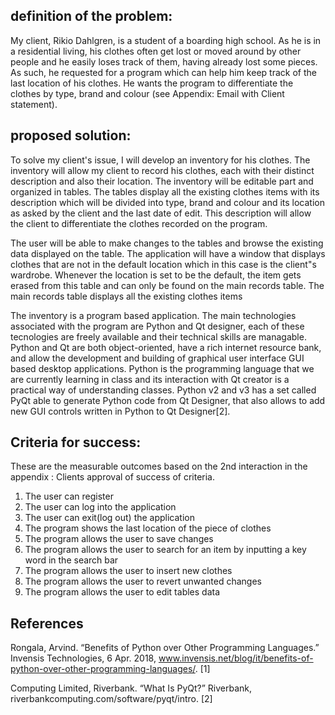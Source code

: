 definition of the problem:
---------
My client, Rikio Dahlgren, is a student of a boarding high school. As he is in a residential living, his clothes often get lost or moved around by other people and he easily loses track of them, having already lost some pieces. As such, he requested for a program which can help him keep track of the last location of his clothes. He wants the program to differentiate the clothes by type, brand and colour (see Appendix: Email with Client statement).


proposed solution: 
-----------------
To solve my client's issue, I will develop an inventory for his clothes. The inventory will allow my client to record his clothes, each with their distinct description and also their location. The inventory will be editable part and organized in tables. The tables display all the existing clothes items with its description which will be divided into type, brand and colour and its location as asked by the client and the last date of edit. This description will allow the client to differentiate the clothes recorded on the program. 

The user will be able to make changes to the tables and browse the existing data displayed on the table. The application will have a window that displays clothes that are not in the default location which in this case is the client"s wardrobe. Whenever the location is set to be the default, the item gets erased from this table and can only be found on the main records table. The main records table displays all the existing clothes items  

The inventory is a program based application. The main technologies associated with the program are Python and Qt designer, each of these tecnologies are freely available and their technical skills are managable. Python and Qt are both object-oriented, have a rich internet resource bank, and allow the development and building of graphical user interface GUI based desktop applications. Python is the programming language that we are currently learning in class and its interaction with Qt creator is a practical way of understanding classes. Python v2 and v3 has a set called PyQt able to generate Python code from Qt Designer, that also allows to add new GUI controls written in Python to Qt Designer[2]. 


Criteria for success:
--------------

These are the measurable outcomes based on the 2nd interaction in the appendix : Clients approval of success of criteria.
1. The user can register 
1. The user can log into the application
1. The user can exit(log out) the application
1. The program shows the last location of the piece of clothes
1. The program allows the user to save changes
1. The program allows the user to search for an item by inputting a key word in the search bar
1. The program allows the user to insert new clothes
1. The program allows the user to revert unwanted changes
1. The program allows the user to edit tables data

References
------------

Rongala, Arvind. “Benefits of Python over Other Programming Languages.” Invensis Technologies, 6 Apr. 2018, www.invensis.net/blog/it/benefits-of-python-over-other-programming-languages/. [1]

Computing Limited, Riverbank. “What Is PyQt?” Riverbank, riverbankcomputing.com/software/pyqt/intro. [2]
